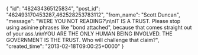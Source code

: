  {
   "id": "482434365125834",
   "post_id": "462493170453287_462528253783112",
   "from_name": "Scott Duncan",
   "message": "WERE YOU NOT READING?\n\nIT IS A TRUST. Please stop using asinine phrases like \"bond attached\", because that comes straight out of your ass.\n\nYOU ARE THE ONLY HUMAN BEING INVOLVED. THE GOVERNMENT IS THE TRUST. Who will challenge that claim?",
   "created_time": "2013-02-18T09:00:25+0000"
 }
